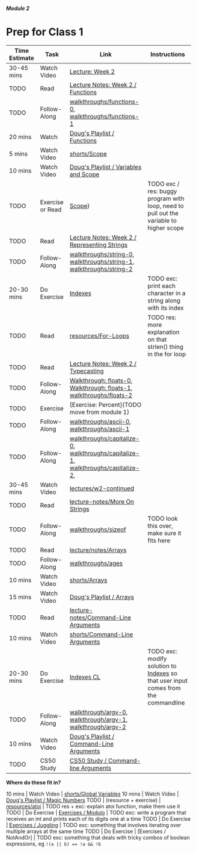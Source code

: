 ##### Module 2

# Prep for Class 1

Time Estimate | Task | Link | Instructions
--------------|------|------|-------------
30-45 mins | Watch Video | [Lecture: Week 2](TODO) | 
TODO | Read | [Lecture Notes: Week 2 / Functions](http://cdn.cs50.net/2015/fall/lectures/2/m/notes2m/notes2m.html#functions)
TODO | Follow-Along | [walkthroughs/functions-0](https://www.youtube.com/watch?v=9zoRoz8Pq4E&list=PLhQjrBD2T380sc-fXwl1sviA-twxFduVU&index=13), [walkthroughs/functions-1](TODO)
20 mins | Watch | [Doug's Playlist / Functions](https://www.youtube.com/watch?v=jtuMIHebSu8&list=PLhQjrBD2T383cKxax1sP6rKA3Q1JGrgcE&index=2)
5 mins | Watch Video | [shorts/Scope](https://www.youtube.com/watch?v=UC5QAokAupo&index=8&list=PLhQjrBD2T381wyZt81eGNZuZ4rzOos-AF)
10 mins | Watch Video | [Doug's Playlist / Variables and Scope](https://www.youtube.com/watch?v=pBqyy8NwzqY&index=3&list=PLhQjrBD2T383cKxax1sP6rKA3Q1JGrgcE)
TODO | Exercise or Read | [Scope](TODO)) | TODO exc / res: buggy program with loop, need to pull out the variable to higher scope
TODO | Read | [Lecture Notes: Week 2 / Representing Strings](http://cdn.cs50.net/2015/fall/lectures/2/m/notes2m/notes2m.html#representing_strings)
TODO | Follow-Along | [walkthroughs/string-0](https://www.youtube.com/watch?v=BYbuuUntOZ4&list=PLhQjrBD2T380sc-fXwl1sviA-twxFduVU&index=15), [walkthroughs/string-1](TODO), [walkthroughs/string-2](TODO)
20-30 mins | Do Exercise | [Indexes](TODO) | TODO exc: print each character in a string along with its index
TODO | Read | [resources/For-Loops](TODO) | TODO res: more explanation on that strlen() thing in the for loop
TODO | Read | [Lecture Notes: Week 2 / Typecasting](http://cdn.cs50.net/2015/fall/lectures/2/m/notes2m/notes2m.html#typecasting)
TODO | Follow-Along | [Walkthrough: floats-0](https://www.youtube.com/watch?v=Eycgpd_HUIA&index=10&list=PLhQjrBD2T380sc-fXwl1sviA-twxFduVU), [Walkthrough: floats-1](TODO), [walkthroughs/floats-2](TODO)
TODO | Exercise | [Exercise: Percent](TODO move from module 1) |  
TODO | Follow-Along | [walkthroughs/ascii-0](TODO), [walkthroughs/ascii-1](TODO)
TODO | Follow-Along | [walkthroughs/capitalize-0](https://www.youtube.com/watch?v=wYvnyO2PbT0&list=PLhQjrBD2T380sc-fXwl1sviA-twxFduVU&index=9), [walkthroughs/capitalize-1](TODO), [walkthroughs/capitalize-2](TODO), 
30-45 mins | Watch Video | [lectures/w2-continued](TODO)
TODO | Read | [lecture-notes/More On Strings](http://cdn.cs50.net/2015/fall/lectures/2/w/notes2w/notes2w.html#more_on_strings)
TODO | Follow-Along | [walkthroughs/sizeof](https://youtu.be/6o-w4CIWP84?list=PLhQjrBD2T380JCGC3qD3nGpqt8iIjx2fV) | TODO look this over, make sure it fits here
TODO | Read | [lecture/notes/Arrays](http://cdn.cs50.net/2015/fall/lectures/2/w/notes2w/notes2w.html#arrays)
TODO | Follow-Along | [walkthroughs/ages](https://www.youtube.com/watch?v=dYVU9nFYybU&list=PLhQjrBD2T380sc-fXwl1sviA-twxFduVU) 
10 mins | Watch Video | [shorts/Arrays](https://www.youtube.com/watch?v=7mOJN1c1JEo&index=1&list=PLhQjrBD2T381wyZt81eGNZuZ4rzOos-AF)
15 mins | Watch Video | [Doug's Playlist / Arrays](https://www.youtube.com/watch?v=pBqyy8NwzqY&index=3&list=PLhQjrBD2T383cKxax1sP6rKA3Q1JGrgcE) 
TODO | Read | [lecture-notes/Command-Line Arguments](http://cdn.cs50.net/2015/fall/lectures/2/w/notes2w/notes2w.html#command_line_arguments)
10 mins | Watch Video | [shorts/Command-Line Arguments](https://www.youtube.com/watch?v=X8PmYwnbLKM&list=PLhQjrBD2T381wyZt81eGNZuZ4rzOos-AF&index=3)
20-30 mins | Do Exercise | [Indexes CL](TODO) | TODO exc: modify solution to [Indexes]() so that user input comes from the commandline
TODO | Follow-Along | [walkthrough/argv-0](TODO), [walkthrough/argv-1](TODO), [walkthrough/argv-2](TODO)
10 mins | Watch Video | [Doug's Playlist / Command-Line Arguments](https://www.youtube.com/watch?v=eDI5Wqjq2a0&index=5&list=PLhQjrBD2T383cKxax1sP6rKA3Q1JGrgcE)
TODO | CS50 Study | [CS50 Study / Command-line Arguments](https://study.cs50.net/argv)

**Where do these fit in?**

10 mins | Watch Video | [shorts/Global Variables](https://www.youtube.com/watch?v=F5feTW3CAZs&index=4&list=PLhQjrBD2T381wyZt81eGNZuZ4rzOos-AF)
10 mins | Watch Video | [Doug's Playlist / Magic Numbers](https://www.youtube.com/watch?v=z_Nh9yt4d_s&index=6&list=PLhQjrBD2T383cKxax1sP6rKA3Q1JGrgcE)
TODO | (resource + exercise) | [resources/atoi](TODO) | TODO res + exc: explain atoi function, make them use it
TODO | Do Exercise | [Exercises / Modulo](TODO) | TODO exc: write a program that receives an int and prints each of its digits one at a time
TODO | Do Exercise | [Exercises / Juggling](TODO) | TODO exc: something that involves iterating over multiple arrays at the same time
TODO | Do Exercise | [Exercises / NotAndOr] | TODO exc: something that deals with tricky combos of boolean expressions, eg `!(a || b) == !a && !b`

